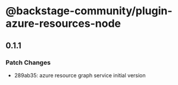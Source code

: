 # @backstage-community/plugin-azure-resources-node

## 0.1.1

### Patch Changes

- 289ab35: azure resource graph service initial version
